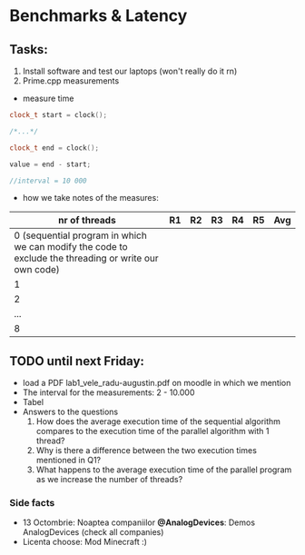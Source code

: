 # Benchmarks & Latency

## Tasks:
1. Install software and test our laptops (won't really do it rn)
2. Prime.cpp measurements

- measure time
```cpp
clock_t start = clock();

/*...*/

clock_t end = clock();

value = end - start;

//interval = 10 000

```

- how we take notes of the measures: 

|nr of threads| R1| R2 | R3| R4 |R5|Avg|
|-|-|-|-|-|-|-|
|0 (sequential program in which we can modify the code to exclude the threading or write our own code)||
|1||
|2||
|...||
|8||


## **TODO** until next Friday:
- load a PDF lab1_vele_radu-augustin.pdf on moodle in which we mention
- The interval for the measurements: 2 - 10.000
- Tabel
- Answers to the questions
	1. How does the average execution time of the sequential algorithm compares to the execution time of the parallel algorithm with 1 thread?
	2. Why is there a difference between the two execution times mentioned in Q1?
	3. What happens to the average execution time of the parallel program as we increase the number of threads?

### Side facts
- 13 Octombrie: Noaptea companiilor **@AnalogDevices**: Demos AnalogDevices (check all companies)
- Licenta choose: Mod Minecraft :)